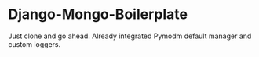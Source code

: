 # Django-Mongo-Boilerplate

Just clone and go ahead. Already integrated Pymodm default manager and custom loggers.
